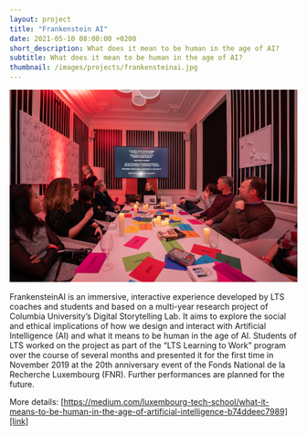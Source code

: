 ```yaml
---
layout: project 
title: "Frankenstein AI"
date: 2021-05-10 08:00:00 +0200 
short_description: What does it mean to be human in the age of AI?
subtitle: What does it mean to be human in the age of AI?
thumbnail: /images/projects/frankensteinai.jpg
---
```


![Photo of the FrankensteinAI Performance at FNR](/images/projects/frankensteinai.jpg)

FrankensteinAI is an immersive, interactive experience developed by LTS coaches and students and based on a multi-year research project of Columbia University’s Digital Storytelling Lab. It aims to explore the social and ethical implications of how we design and interact with Artificial Intelligence (AI) and what it means to be human in the age of AI. Students of LTS worked on the project as part of the “LTS Learning to Work” program over the course of several months and presented it for the first time in November 2019 at the 20th anniversary event of the Fonds National de la Recherche Luxembourg (FNR). Further performances are planned for the future.

More details: [https://medium.com/luxembourg-tech-school/what-it-means-to-be-human-in-the-age-of-artificial-intelligence-b74ddeec7989][link]

[link]: https://medium.com/luxembourg-tech-school/what-it-means-to-be-human-in-the-age-of-artificial-intelligence-b74ddeec7989